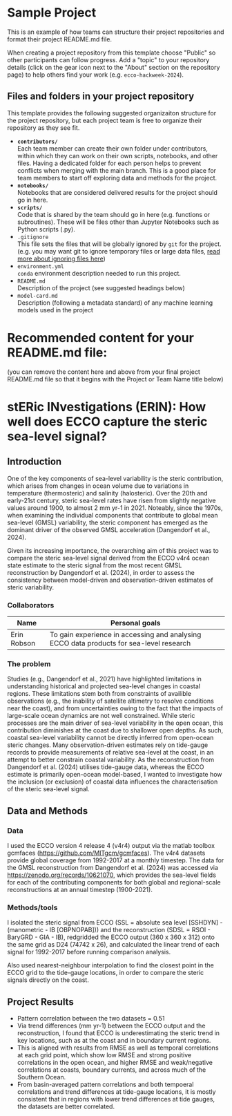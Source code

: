 # Sample Project

This is an example of how teams can structure their project repositories and format their project README.md file.

When creating a project repository from this template choose "Public" so other participants can follow progress. Add a "topic" to your repository details (click on the gear icon next to the "About" section on the repository page) to help others find your work (e.g. `ecco-hackweek-2024`).


## Files and folders in your project repository

This template provides the following suggested organizaiton structure for the project repository, but each project team is free to organize their repository as they see fit.

* **`contributors/`**
<br> Each team member can create their own folder under contributors, within which they can work on their own scripts, notebooks, and other files. Having a dedicated folder for each person helps to prevent conflicts when merging with the main branch. This is a good place for team members to start off exploring data and methods for the project.
* **`notebooks/`**
<br> Notebooks that are considered delivered results for the project should go in here.
* **`scripts/`**
<br> Code that is shared by the team should go in here (e.g. functions or subroutines). These will be files other than Jupyter Notebooks such as Python scripts (.py).
* `.gitignore`
<br> This file sets the files that will be globally ignored by `git` for the project. (e.g. you may want git to ignore temporary files or large data files, [read more about ignoring files here](https://docs.github.com/en/get-started/getting-started-with-git/ignoring-files))
* `environment.yml`
<br> `conda` environment description needed to run this project.
* `README.md`
<br> Description of the project (see suggested headings below)
* `model-card.md`
<br> Description (following a metadata standard) of any machine learning models used in the project

# Recommended content for your README.md file:

(you can remove the content here and above from your final project README.md file so that it begins with the Project or Team Name title below)

# stERic INvestigations (ERIN): How well does ECCO capture the steric sea-level signal?

## Introduction

One of the key components of sea-level variability is the steric contribution, which arises from changes in ocean volume due to variations in temperature (thermosteric) and salinity (halosteric). Over the 20th and early-21st century, steric sea-level rates have risen from slightly negative values around 1900, to almost 2 mm yr-1 in 2021. Noteably, since the 1970s, when examining the individual components that contribute to global mean sea-level (GMSL) variability, the steric component has emerged as the dominant driver of the observed GMSL acceleration (Dangendorf et al., 2024). 

Given its increasing importance, the overarching aim of this project was to compare the steric sea-level signal derived from the ECCO v4r4 ocean state estimate to the steric signal from the most recent GMSL reconstruction by Dangendorf et al. (2024), in order to assess the consistency between model-driven and observation-driven estimates of steric variability. 

### Collaborators

| Name | Personal goals |
| ------------- | ------------- |
| Erin Robson | To gain experience in accessing and analysing ECCO data products for sea-level research

### The problem
Studies (e.g., Dangendorf et al., 2021) have highlighted limitations in understanding historical and projected sea-level changes in coastal regions. These limitations stem both from constraints of availible observations (e.g., the inability of satellite altimetry to resolve conditions near the coast), and from uncertainties owing to the fact that the impacts of large-scale ocean dynamics are not well constrained. While steric processes are the main driver of sea-level variability in the open ocean, this contribution diminishes at the coast due to shallower open depths. As such, coastal sea-level variability cannot be directly inferred from open-ocean steric changes. Many observation-driven estimates rely on tide-gauge records to provide measurements of relative sea-level at the coast, in an attempt to better constrain coastal variability. As the reconstruction from Dangendorf et al. (2024) utilises tide-gauge data, whereas the ECCO estimate is primarily open-ocean model-based, I wanted to investigate how the inclusion (or exclusion) of coastal data influences the characterisation of the steric sea-level signal. 

## Data and Methods

### Data

I used the ECCO version 4 release 4 (v4r4) output via the matlab toolbox gcmfaces (https://github.com/MITgcm/gcmfaces). The v4r4 datasets provide global coverage from 1992-2017 at a monthly timestep. The data for the GMSL reconstruction from Dangendorf et al. (2024) was accessed via https://zenodo.org/records/10621070, which provides the sea-level fields for each of the contributing components for both global and regional-scale reconstructions at an annual timestep (1900-2021). 

### Methods/tools

I isolated the steric signal from ECCO (SSL = absolute sea level [SSHDYN] - (manometric - IB [OBPNOPAB])) and the reconstruction (SDSL = RSOI - BaryGRD - GIA - IB), redgridded the ECCO output (360 x 360 x 312) onto the same grid as D24 (74742 x 26), and calculated the linear trend of each signal for 1992-2017 before running comparison analysis.

Also used nearest-neighbour interpolation to find the closest point in the ECCO grid to the tide-gauge locations, in order to compare the steric signals directly on the coast. 

## Project Results

* Pattern correlation between the two datasets = 0.51
* Via trend differences (mm yr-1) between the ECCO output and the reconstruction, I found that ECCO is underestimating the steric trend in key locations, such as at the coast and in boundary current regions.
* This is aligned with results from RMSE as well as temporal correlations at each grid point, which show low RMSE and strong positive correlations in the open ocean, and higher RMSE and weak/negative correlations at coasts, boundary currents, and across much of the Southern Ocean.
* From basin-averaged pattern correlations and both tempoeral correlations and trend differences at tide-gauge locations, it is mostly consistent that in regions with lower trend differences at tide gauges, the datasets are better correlated. 

